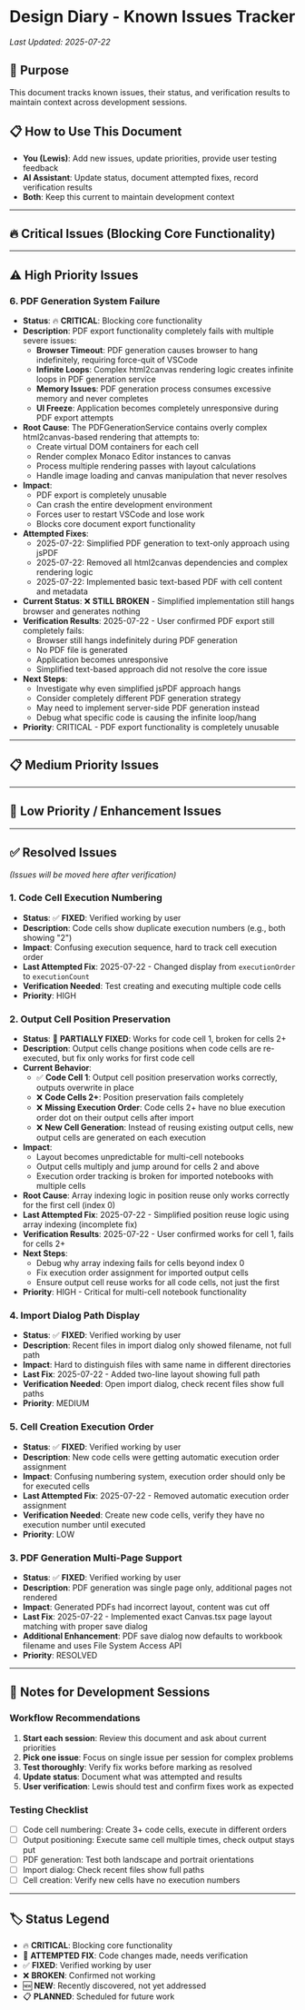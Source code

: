 # Design Diary - Known Issues Tracker

*Last Updated: 2025-07-22*

## 🎯 Purpose
This document tracks known issues, their status, and verification results to maintain context across development sessions.

## 📋 How to Use This Document
- **You (Lewis)**: Add new issues, update priorities, provide user testing feedback
- **AI Assistant**: Update status, document attempted fixes, record verification results
- **Both**: Keep this current to maintain development context

---

## 🔥 Critical Issues (Blocking Core Functionality)


---

## ⚠️ High Priority Issues

### 6. PDF Generation System Failure
- **Status**: 🔥 **CRITICAL**: Blocking core functionality
- **Description**: PDF export functionality completely fails with multiple severe issues:
  - **Browser Timeout**: PDF generation causes browser to hang indefinitely, requiring force-quit of VSCode
  - **Infinite Loops**: Complex html2canvas rendering logic creates infinite loops in PDF generation service
  - **Memory Issues**: PDF generation process consumes excessive memory and never completes
  - **UI Freeze**: Application becomes completely unresponsive during PDF export attempts
- **Root Cause**: The PDFGenerationService contains overly complex html2canvas-based rendering that attempts to:
  - Create virtual DOM containers for each cell
  - Render complex Monaco Editor instances to canvas
  - Process multiple rendering passes with layout calculations
  - Handle image loading and canvas manipulation that never resolves
- **Impact**: 
  - PDF export is completely unusable
  - Can crash the entire development environment
  - Forces user to restart VSCode and lose work
  - Blocks core document export functionality
- **Attempted Fixes**:
  - 2025-07-22: Simplified PDF generation to text-only approach using jsPDF
  - 2025-07-22: Removed all html2canvas dependencies and complex rendering logic
  - 2025-07-22: Implemented basic text-based PDF with cell content and metadata
- **Current Status**: ❌ **STILL BROKEN** - Simplified implementation still hangs browser and generates nothing
- **Verification Results**: 2025-07-22 - User confirmed PDF export still completely fails:
  - Browser still hangs indefinitely during PDF generation
  - No PDF file is generated
  - Application becomes unresponsive
  - Simplified text-based approach did not resolve the core issue
- **Next Steps**: 
  - Investigate why even simplified jsPDF approach hangs
  - Consider completely different PDF generation strategy
  - May need to implement server-side PDF generation instead
  - Debug what specific code is causing the infinite loop/hang
- **Priority**: CRITICAL - PDF export functionality is completely unusable

---

## 📋 Medium Priority Issues



---

## 🔧 Low Priority / Enhancement Issues



---

## ✅ Resolved Issues

*(Issues will be moved here after verification)*
### 1. Code Cell Execution Numbering
- **Status**: ✅ **FIXED**: Verified working by user
- **Description**: Code cells show duplicate execution numbers (e.g., both showing "2")
- **Impact**: Confusing execution sequence, hard to track cell execution order
- **Last Attempted Fix**: 2025-07-22 - Changed display from `executionOrder` to `executionCount`
- **Verification Needed**: Test creating and executing multiple code cells
- **Priority**: HIGH

### 2. Output Cell Position Preservation
- **Status**: 🔄 **PARTIALLY FIXED**: Works for code cell 1, broken for cells 2+
- **Description**: Output cells change positions when code cells are re-executed, but fix only works for first code cell
- **Current Behavior**:
  - ✅ **Code Cell 1**: Output cell position preservation works correctly, outputs overwrite in place
  - ❌ **Code Cells 2+**: Position preservation fails completely
  - ❌ **Missing Execution Order**: Code cells 2+ have no blue execution order dot on their output cells after import
  - ❌ **New Cell Generation**: Instead of reusing existing output cells, new output cells are generated on each execution
- **Impact**: 
  - Layout becomes unpredictable for multi-cell notebooks
  - Output cells multiply and jump around for cells 2 and above
  - Execution order tracking is broken for imported notebooks with multiple cells
- **Root Cause**: Array indexing logic in position reuse only works correctly for the first cell (index 0)
- **Last Attempted Fix**: 2025-07-22 - Simplified position reuse logic using array indexing (incomplete fix)
- **Verification Results**: 2025-07-22 - User confirmed works for cell 1, fails for cells 2+
- **Next Steps**: 
  - Debug why array indexing fails for cells beyond index 0
  - Fix execution order assignment for imported output cells
  - Ensure output cell reuse works for all code cells, not just the first
- **Priority**: HIGH - Critical for multi-cell notebook functionality

### 4. Import Dialog Path Display
- **Status**: ✅ **FIXED**: Verified working by user
- **Description**: Recent files in import dialog only showed filename, not full path
- **Impact**: Hard to distinguish files with same name in different directories
- **Last Fix**: 2025-07-22 - Added two-line layout showing full path
- **Verification Needed**: Open import dialog, check recent files show full paths
- **Priority**: MEDIUM

### 5. Cell Creation Execution Order
- **Status**: ✅ **FIXED**: Verified working by user
- **Description**: New code cells were getting automatic execution order assignment
- **Impact**: Confusing numbering system, execution order should only be for executed cells
- **Last Attempted Fix**: 2025-07-22 - Removed automatic execution order assignment
- **Verification Needed**: Create new code cells, verify they have no execution number until executed
- **Priority**: LOW

### 3. PDF Generation Multi-Page Support
- **Status**: ✅ **FIXED**: Verified working by user
- **Description**: PDF generation was single page only, additional pages not rendered
- **Impact**: Generated PDFs had incorrect layout, content was cut off
- **Last Fix**: 2025-07-22 - Implemented exact Canvas.tsx page layout matching with proper save dialog
- **Additional Enhancement**: PDF save dialog now defaults to workbook filename and uses File System Access API
- **Priority**: RESOLVED
---

## 📝 Notes for Development Sessions

### Workflow Recommendations
1. **Start each session**: Review this document and ask about current priorities
2. **Pick one issue**: Focus on single issue per session for complex problems
3. **Test thoroughly**: Verify fix works before marking as resolved
4. **Update status**: Document what was attempted and results
5. **User verification**: Lewis should test and confirm fixes work as expected

### Testing Checklist
- [ ] Code cell numbering: Create 3+ code cells, execute in different orders
- [ ] Output positioning: Execute same cell multiple times, check output stays put
- [ ] PDF generation: Test both landscape and portrait orientations
- [ ] Import dialog: Check recent files show full paths
- [ ] Cell creation: Verify new cells have no execution numbers

---

## 🏷️ Status Legend
- 🔥 **CRITICAL**: Blocking core functionality
- 🔄 **ATTEMPTED FIX**: Code changes made, needs verification
- ✅ **FIXED**: Verified working by user
- ❌ **BROKEN**: Confirmed not working
- 🆕 **NEW**: Recently discovered, not yet addressed
- 📋 **PLANNED**: Scheduled for future work
